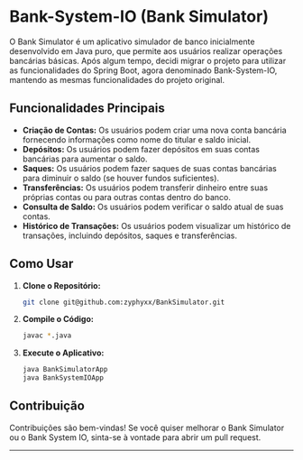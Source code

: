 # Bank-System-IO (Bank Simulator)

O Bank Simulator é um aplicativo simulador de banco inicialmente desenvolvido em Java puro, que permite aos usuários realizar operações bancárias básicas. Após algum tempo, decidi migrar o projeto para utilizar as funcionalidades do Spring Boot, agora denominado Bank-System-IO, mantendo as mesmas funcionalidades do projeto original.

## Funcionalidades Principais

- **Criação de Contas:** Os usuários podem criar uma nova conta bancária fornecendo informações como nome do titular e saldo inicial.
- **Depósitos:** Os usuários podem fazer depósitos em suas contas bancárias para aumentar o saldo.
- **Saques:** Os usuários podem fazer saques de suas contas bancárias para diminuir o saldo (se houver fundos suficientes).
- **Transferências:** Os usuários podem transferir dinheiro entre suas próprias contas ou para outras contas dentro do banco.
- **Consulta de Saldo:** Os usuários podem verificar o saldo atual de suas contas.
- **Histórico de Transações:** Os usuários podem visualizar um histórico de transações, incluindo depósitos, saques e transferências.

## Como Usar

1. **Clone o Repositório:**
   ```bash
   git clone git@github.com:zyphyxx/BankSimulator.git
   ```

2. **Compile o Código:**
   ```bash
   javac *.java
   ```

3. **Execute o Aplicativo:**
   ```bash
   java BankSimulatorApp
   java BankSystemIOApp
   ```

## Contribuição

Contribuições são bem-vindas! Se você quiser melhorar o Bank Simulator ou o Bank System IO, sinta-se à vontade para abrir um pull request.

---
